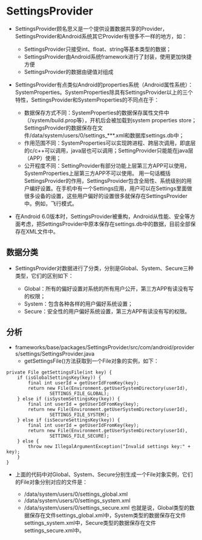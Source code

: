 # SettingsProvider
- SettingsProvider顾名思义是一个提供设置数据共享的Provider，SettingsProvider和Android系统其它Provider有很多不一样的地方，如：

  -  SettingsProvider只接受int、float、string等基本类型的数据；
  -  SettingsProvider由Android系统framework进行了封装，使用更加快捷方便
  -  SettingsProvider的数据由键值对组成
- SettingsProvider有点类似Android的properties系统（Android属性系统）：SystemProperties。SystemProperties除具有SettingsProvider以上的三个特性，SettingsProvider和SystemProperties的不同点在于：

   -   数据保存方式不同：SystemProperties的数据保存属性文件中（/system/build.prop等），开机后会被加载到system properties store；SettingsProvider的数据保存在文件/data/system/users/0/settings_***.xml和数据库settings.db中；
   -   作用范围不同：SystemProperties可以实现跨进程、跨层次调用，即底层的c/c++可以调用，java层也可以调用；SettingProvider只能能在java层（APP）使用；
   -   公开程度不同：SettingProvider有部分功能上层第三方APP可以使用，SystemProperties上层第三方APP不可以使用。
用一句话概括SettingsProvider的作用，SettingsProvider包含全局性、系统级别的用户编好设置。在手机中有一个Settings应用，用户可以在Settings里面做很多设备的设置，这些用户偏好的设置很多就保存在SettingsProvider中。例如，飞行模式。

- 在Android 6.0版本时，SettingsProvider被重构，Android从性能、安全等方面考虑，把SettingsProvider中原本保存在settings.db中的数据，目前全部保存在XML文件中。

## 数据分类
- SettingsProvider对数据进行了分类，分别是Global、System、Secure三种类型，它们的区别如下：

  -   Global：所有的偏好设置对系统的所有用户公开，第三方APP有读没有写的权限；
  -   System：包含各种各样的用户偏好系统设置；
  -   Secure：安全性的用户偏好系统设置，第三方APP有读没有写的权限。

## 分析
- frameworks/base/packages/SettingsProvider/src/com/android/providers/settings/SettingsProvider.java
   -   getSettingsFile()方法获取到一个File对象的实例，如下：
```
private File getSettingsFile(int key) {
    if (isGlobalSettingsKey(key)) {
        final int userId = getUserIdFromKey(key);
        return new File(Environment.getUserSystemDirectory(userId),
                SETTINGS_FILE_GLOBAL);
    } else if (isSystemSettingsKey(key)) {
        final int userId = getUserIdFromKey(key);
        return new File(Environment.getUserSystemDirectory(userId),
                SETTINGS_FILE_SYSTEM);
    } else if (isSecureSettingsKey(key)) {
        final int userId = getUserIdFromKey(key);
        return new File(Environment.getUserSystemDirectory(userId),
                SETTINGS_FILE_SECURE);
    } else {
        throw new IllegalArgumentException("Invalid settings key:" + key);
    }
}
```
- 上面的代码中对Global、System、Secure分别生成一个File对象实例，它们的File对象分别对应的文件是：

   -   /data/system/users/0/settings_global.xml
   -   /data/system/users/0/settings_system.xml
   -   /data/system/users/0/settings_secure.xml
也就是说，Global类型的数据保存在文件settings_global.xml中，System类型的数据保存在文件settings_system.xml中，Secure类型的数据保存在文件settings_secure.xml中。
